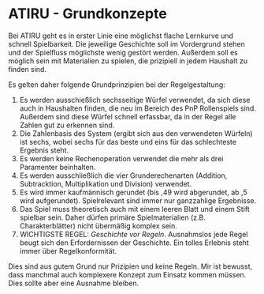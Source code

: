 # ATIRU - Grundkonzepte

Bei ATIRU geht es in erster Linie eine möglichst flache Lernkurve und schnell Spielbarkeit. Die jeweilige Geschichte soll im Vordergrund stehen und der Spielfluss möglichste wenig gestört werden. Außerdem soll es möglich sein mit Materialien zu spielen, die prizipiell in jedem Haushalt zu finden sind.

Es gelten daher folgende Grundprinzipien bei der Regelgestaltung:

1. Es werden ausschießlich sechsseitige Würfel verwendet, da sich diese auch in Haushalten finden, die neu im Bereich des PnP Rollenspiels sind. Außerdem sind diese Würfel schnell erfassbar, da in der Regel alle Zahlen gut zu erkennen sind.
2. Die Zahlenbasis des System (ergibt sich aus den verwendeten Würfeln) ist sechs, wobei sechs für das beste und eins für das schlechteste Ergebnis steht.
3. Es werden keine Rechenoperation verwendet die mehr als drei Paramenter beinhalten.
4. Es werden ausschließlich die vier Grunderechenarten (Addition, Subtracktion, Multiplikation und Division) verwendet.
5. Es wird immer kaufmännisch gerundet (bis ,49 wird abgerundet, ab ,5 wird aufgerundet). Spielrelevant sind immer nur ganzzahlige Ergebnisse.
6. Das Spiel muss theoretisch auch mit einem leeren Blatt und einem Stift spielbar sein. Daher dürfen primäre Spielmaterialien (z.B. Charakterblätter) nicht übermäßig komplex sein.
7. WICHTIGSTE REGEL: _Geschichte vor Regeln_. Ausnahmslos jede Regel beugt sich den Erfordernissen der Geschichte. Ein tolles Erlebnis steht immer über Regelkonformität.

Dies sind aus gutem Grund nur Prizipien und keine Regeln. Mir ist bewusst, dass manchmal auch komplexere Konzept zum Einsatz kommen müssen. Dies sollte aber eine Ausnahme bleiben.

